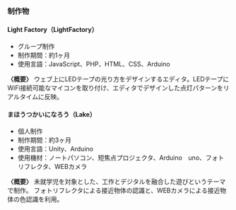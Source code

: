 ### 制作物

#### Light Factory（LightFactory）
* グループ制作
* 制作期間：約1ヶ月
* 使用言語：JavaScript、PHP、HTML、CSS、Arduino

**〈概要〉**
ウェブ上にLEDテープの光り方をデザインするエディタ。LEDテープにWiFi接続可能なマイコンを取り付け、エディタでデザインした点灯パターンをリアルタイムに反映。


#### まほうつかいになろう（Lake）
* 個人制作
* 制作期間：約3ヶ月
* 使用言語：Unity、Arduino
* 使用機材：ノートパソコン、短焦点プロジェクタ、Arduino　uno、フォトリフレクタ、WEBカメラ

**〈概要〉**
未就学児を対象とした、工作とデジタルを融合した遊びというテーマで制作。
フォトリフレクタによる接近物体の認識と、WEBカメラによる接近物体の色認識を利用。
